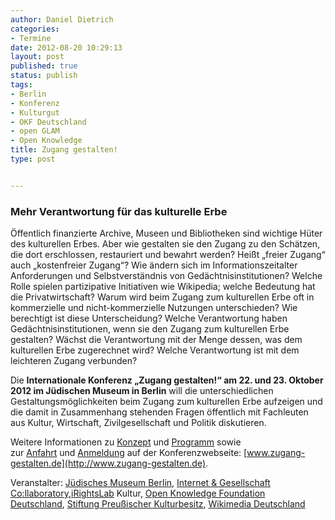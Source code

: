 ```yaml
---
author: Daniel Dietrich
categories:
- Termine
date: 2012-08-20 10:29:13
layout: post
published: true
status: publish
tags:
- Berlin
- Konferenz
- Kulturgut
- OKF Deutschland
- open GLAM
- Open Knowledge
title: Zugang gestalten!
type: post


---
```


### Mehr Verantwortung für das kulturelle Erbe

Öffentlich finanzierte Archive, Museen und Bibliotheken sind wichtige Hüter des kulturellen Erbes. Aber wie gestalten sie den Zugang zu den Schätzen, die dort erschlossen, restauriert und bewahrt werden? Heißt „freier Zugang“ auch „kostenfreier Zugang“? Wie ändern sich im Informationszeitalter Anforderungen und Selbstverständnis von Gedächtnisinstitutionen? Welche Rolle spielen partizipative Initiativen wie Wikipedia; welche Bedeutung hat die Privatwirtschaft? Warum wird beim Zugang zum kulturellen Erbe oft in kommerzielle und nicht-kommerzielle Nutzungen unterschieden? Wie berechtigt ist diese Unterscheidung? Welche Verantwortung haben Gedächtnisinstitutionen, wenn sie den Zugang zum kulturellen Erbe gestalten? Wächst die Verantwortung mit der Menge dessen, was dem kulturellen Erbe zugerechnet wird? Welche Verantwortung ist mit dem leichteren Zugang verbunden?

Die **Internationale Konferenz „Zugang gestalten!“ am 22. und 23. Oktober 2012 im Jüdischen Museum in Berlin** will die unterschiedlichen Gestaltungsmöglichkeiten beim Zugang zum kulturellen Erbe aufzeigen und die damit in Zusammenhang stehenden Fragen öffentlich mit Fachleuten aus Kultur, Wirtschaft, Zivilgesellschaft und Politik diskutieren.

Weitere Informationen zu [Konzept](http://www.zugang-gestalten.de/konzept/) und [Programm](http://www.zugang-gestalten.de/programm/) sowie zur [Anfahrt](http://www.zugang-gestalten.de/informationen-anfahrt/) und [Anmeldung](http://www.zugang-gestalten.de/anmelden-register/) auf der Konferenzwebseite: [www.zugang-gestalten.de](http://www.zugang-gestalten.de).

Veranstalter: [Jüdisches Museum Berlin](http://www.jmberlin.de/), [Internet & Gesellschaft Co:llaboratory](http://www.collaboratory.de/),[iRightsLab](http://irights-lab.de/) Kultur, [Open Knowledge Foundation Deutschland](/), [Stiftung Preußischer Kulturbesitz](http://hv.spk-berlin.de/), [Wikimedia Deutschland](http://www.wikimedia.de/)